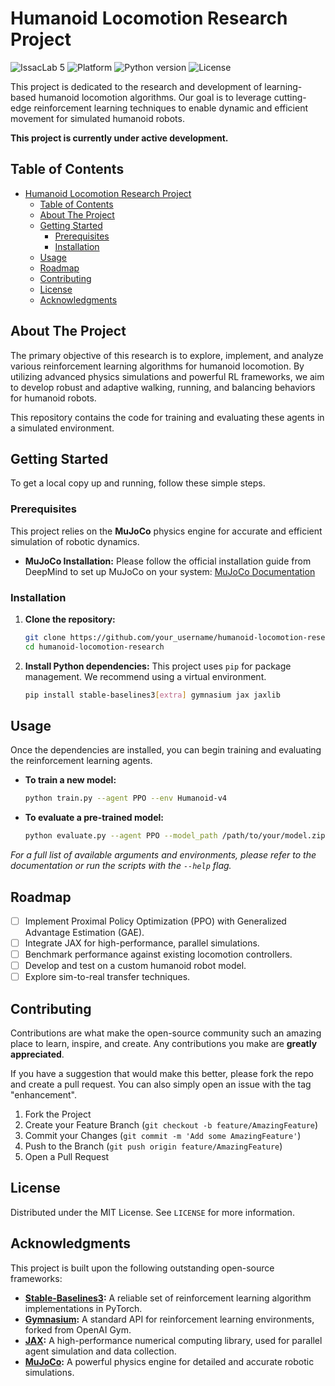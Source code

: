 # Humanoid Locomotion Research Project

![IssacLab 5](https://img.shields.io/badge/IsaacLab-5.0-blue)
![Platform](https://img.shields.io/badge/Ubuntu-24.04-orange)
![Python version](https://img.shields.io/badge/python-3.8+-informational)
![License](https://img.shields.io/badge/license-MIT-blue.svg)

This project is dedicated to the research and development of learning-based humanoid locomotion algorithms. Our goal is to leverage cutting-edge reinforcement learning techniques to enable dynamic and efficient movement for simulated humanoid robots.

**This project is currently under active development.**

## Table of Contents

- [Humanoid Locomotion Research Project](#humanoid-locomotion-research-project)
  - [Table of Contents](#table-of-contents)
  - [About The Project](#about-the-project)
  - [Getting Started](#getting-started)
    - [Prerequisites](#prerequisites)
    - [Installation](#installation)
  - [Usage](#usage)
  - [Roadmap](#roadmap)
  - [Contributing](#contributing)
  - [License](#license)
  - [Acknowledgments](#acknowledgments)

## About The Project

The primary objective of this research is to explore, implement, and analyze various reinforcement learning algorithms for humanoid locomotion. By utilizing advanced physics simulations and powerful RL frameworks, we aim to develop robust and adaptive walking, running, and balancing behaviors for humanoid robots.

This repository contains the code for training and evaluating these agents in a simulated environment.

## Getting Started

To get a local copy up and running, follow these simple steps.

### Prerequisites

This project relies on the **MuJoCo** physics engine for accurate and efficient simulation of robotic dynamics.

- **MuJoCo Installation:**
  Please follow the official installation guide from DeepMind to set up MuJoCo on your system: [MuJoCo Documentation](https://mujoco.readthedocs.io/en/latest/index.html)

### Installation

1.  **Clone the repository:**
    ```sh
    git clone https://github.com/your_username/humanoid-locomotion-research.git
    cd humanoid-locomotion-research
    ```
2.  **Install Python dependencies:**
    This project uses `pip` for package management. We recommend using a virtual environment.
    ```bash
    pip install stable-baselines3[extra] gymnasium jax jaxlib
    ```

## Usage

Once the dependencies are installed, you can begin training and evaluating the reinforcement learning agents.

* **To train a new model:**
    ```bash
    python train.py --agent PPO --env Humanoid-v4
    ```

* **To evaluate a pre-trained model:**
    ```bash
    python evaluate.py --agent PPO --model_path /path/to/your/model.zip
    ```

*For a full list of available arguments and environments, please refer to the documentation or run the scripts with the `--help` flag.*

## Roadmap

-   [ ] Implement Proximal Policy Optimization (PPO) with Generalized Advantage Estimation (GAE).
-   [ ] Integrate JAX for high-performance, parallel simulations.
-   [ ] Benchmark performance against existing locomotion controllers.
-   [ ] Develop and test on a custom humanoid robot model.
-   [ ] Explore sim-to-real transfer techniques.

<!-- See the [open issues](https://github.com/your_username/humanoid-locomotion-research/issues) for a full list of proposed features and known issues. -->

## Contributing

Contributions are what make the open-source community such an amazing place to learn, inspire, and create. Any contributions you make are **greatly appreciated**.

If you have a suggestion that would make this better, please fork the repo and create a pull request. You can also simply open an issue with the tag "enhancement".

1.  Fork the Project
2.  Create your Feature Branch (`git checkout -b feature/AmazingFeature`)
3.  Commit your Changes (`git commit -m 'Add some AmazingFeature'`)
4.  Push to the Branch (`git push origin feature/AmazingFeature`)
5.  Open a Pull Request

## License

Distributed under the MIT License. See `LICENSE` for more information.

## Acknowledgments

This project is built upon the following outstanding open-source frameworks:

* **[Stable-Baselines3](https://github.com/DLR-RM/stable-baselines3):** A reliable set of reinforcement learning algorithm implementations in PyTorch.
* **[Gymnasium](https://github.com/Farama-Foundation/Gymnasium):** A standard API for reinforcement learning environments, forked from OpenAI Gym.
* **[JAX](https://github.com/google/jax):** A high-performance numerical computing library, used for parallel agent simulation and data collection.
* **[MuJoCo](https://github.com/deepmind/mujoco):** A powerful physics engine for detailed and accurate robotic simulations.
